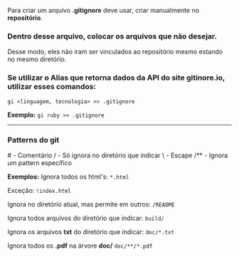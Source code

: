 Para criar um arquivo **.gitignore** deve usar, criar manualmente no **repositório**. 
### Dentro desse arquivo, colocar os arquivos que não desejar.
Desse modo, eles não iram ser vinculados ao repositório mesmo estando no mesmo diretório.

### Se utilizar o Alias que retorna dados da API do site gitinore.io, utilizar esses comandos:

`gi <linguagem, tecnologia> >> .gitignore`

**Exemplo:**
`gi ruby >> .gitignore`

--- 

### Patterns do git
\# - Comentário
/ - Só ignora no diretório que indicar
\ - Escape
/** - Ignora um pattern específico

**Exemplos:**
Ignora todos os html's:
`*.html`

Exceção:
`!index.html`

Ignora no diretório atual, mas permite em outros:
`/README`

Ignora todos arquivos do diretório que indicar:
`build/`

Ignora os arquivos **txt** do diretório que indicar:
`doc/*.txt`

Ignora todos os **.pdf** na árvore **doc/** 
`doc/**/*.pdf`
<!--stackedit_data:
eyJoaXN0b3J5IjpbMTc0MjYxNjAzXX0=
-->